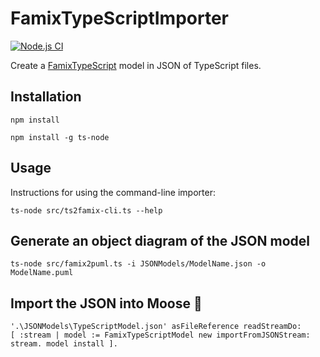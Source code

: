 # FamixTypeScriptImporter

[![Node.js CI](https://github.com/Arezoo-Nasr/FamixTypeScriptImporter/actions/workflows/node.js.yml/badge.svg)](https://github.com/Arezoo-Nasr/FamixTypeScriptImporter/actions/workflows/node.js.yml)

Create a [FamixTypeScript](https://github.com/Arezoo-Nasr/FamixTypeScript) model in JSON of TypeScript files. 

## Installation

```
npm install
```

```
npm install -g ts-node
```

## Usage

Instructions for using the command-line importer:

```
ts-node src/ts2famix-cli.ts --help
```

## Generate an object diagram of the JSON model

```
ts-node src/famix2puml.ts -i JSONModels/ModelName.json -o ModelName.puml
```

## Import the JSON into Moose 🫎

```st
'.\JSONModels\TypeScriptModel.json' asFileReference readStreamDo:
[ :stream | model := FamixTypeScriptModel new importFromJSONStream: stream. model install ].
```

